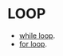 # LOOP

- [while loop](https://docs.oracle.com/javase/tutorial/java/nutsandbolts/while.html).
- [for loop](https://docs.oracle.com/javase/tutorial/java/nutsandbolts/for.html).